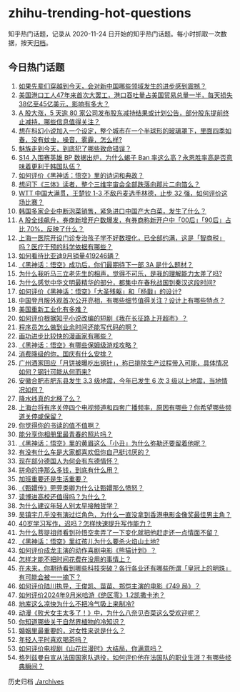 # zhihu-trending-hot-questions

知乎热门话题，记录从 2020-11-24
日开始的知乎热门话题。每小时抓取一次数据，按天[归档](./archives)。

## 今日热门话题

<!-- BEGIN -->
<!-- 最后更新时间 Wed Oct 02 2024 08:33:09 GMT+0800 (China Standard Time) -->

1. [如果先辈们穿越到今天，会对新中国哪些领域发生的进步感到震撼？](https://www.zhihu.com/question/667514631)
1. [美国港口工人47年来首次大罢工，港口吞吐量占美国贸易总量一半，每天损失38亿至45亿美元，影响有多大？](https://www.zhihu.com/question/707935488)
1. [A 股大涨，5 天逾 80 家公司发布股东减持结果或计划公告，部分股东提前终止减持，哪些信息值得关注？](https://www.zhihu.com/question/705775414)
1. [想在科幻小说加入一个设定，整个城市在一个半球形的玻璃罩下，里面四季如春，没有蚊虫，噪音，雾霾，怎么样?](https://www.zhihu.com/question/667431164)
1. [魅族走到今天，到底犯了哪些致命错误？](https://www.zhihu.com/question/343266696)
1. [S14 入围赛英雄 BP 数据出炉，为什么蝎子 Ban 率这么高？永恩胜率高是否意味着更利于韩国队伍？](https://www.zhihu.com/question/705947803)
1. [如何评价《黑神话：悟空》里的诗词和典故？](https://www.zhihu.com/question/664822539)
1. [想问下《三体》读者，整个三维宇宙会全部跌落向那片二向箔么？](https://www.zhihu.com/question/23002971)
1. [WTT 中国大满贯，王楚钦 1-3 不敌丹麦选手林德，止步 32 强，如何评价这场比赛？](https://www.zhihu.com/question/710994157)
1. [韩国多家企业中断泡菜销售，紧急进口中国产大白菜，发生了什么？](https://www.zhihu.com/question/668271679)
1. [A 股全线飙升，券商新增开户数爆发，有券商称新开户中「00后」「90后」占比 70%，反映了什么？](https://www.zhihu.com/question/697099368)
1. [上海一医院开设门诊专治孩子学不好数理化，已全部约满，这是「智商税」吗？医疗干预的科学依据有哪些？](https://www.zhihu.com/question/708366809)
1. [如何看待比亚迪9月销量419246辆？](https://www.zhihu.com/question/709987934)
1. [《黑神话：悟空》成功后，你们最期待下一部 3A 是什么题材？](https://www.zhihu.com/question/664868918)
1. [为什么我听马三立老先生的相声，觉得不可乐，是我的理解能力太差了吗?](https://www.zhihu.com/question/664517392)
1. [为什么感觉中华文明最精华的部分，都集中在春秋战国到秦汉这段时间?](https://www.zhihu.com/question/702844638)
1. [如何评价《黑神话：悟空》「大圣残躯」和「杨戬」的设计?](https://www.zhihu.com/question/665427004)
1. [中国登月服外观首次公开亮相，有哪些细节值得关注？设计上有哪些特点？](https://www.zhihu.com/question/675946447)
1. [美国重新工业化有多难？](https://www.zhihu.com/question/662670683)
1. [如何评价根据知乎小说改编的短剧《我在长征路上开超市》？](https://www.zhihu.com/question/707728492)
1. [程序员怎么做到业余时间还能写代码的啊？](https://www.zhihu.com/question/666257706)
1. [画功进步比较快的漫画家有哪些？](https://www.zhihu.com/question/667969082)
1. [《黑神话：悟空》有哪些保姆级游戏攻略？](https://www.zhihu.com/question/664774119)
1. [消费降级的你，国庆有什么安排？](https://www.zhihu.com/question/667683763)
1. [广州酒家回应「月饼被曝吃出钢针」，称已排除生产过程带入可能，具体情况如何？钢针可能从何而来?](https://www.zhihu.com/question/683442973)
1. [安徽合肥市肥东县发生 3.3 级地震，今年已发生 6 次 3 级以上地震，当地情况如何？](https://www.zhihu.com/question/708416616)
1. [降水线真的北移了么？](https://www.zhihu.com/question/658045420)
1. [上海台将有序关停四个电视频道和四套广播频率，原因有哪些？你希望哪些频道关停或保留？](https://www.zhihu.com/question/675875374)
1. [你觉得你的书读的值不值啊？](https://www.zhihu.com/question/697059565)
1. [能分享你相册里最青春的照片吗？](https://www.zhihu.com/question/619248459)
1. [《黑神话：悟空》里的黄眉这么「小丑」为什么弥勒还要留着他呢？](https://www.zhihu.com/question/667977091)
1. [有没有什么车是大家都喜欢但你自己挺讨厌的？](https://www.zhihu.com/question/538271377)
1. [现在部分德国人为何会有东德情怀？](https://www.zhihu.com/question/21296711)
1. [拼命的挣那么多钱，到底有什么用？](https://www.zhihu.com/question/500002629)
1. [加班重要还是生活重要？](https://www.zhihu.com/question/673637505)
1. [《甄嬛传》莞莞类卿为什么让甄嬛那么愤怒？](https://www.zhihu.com/question/666799924)
1. [读博进高校还值得吗？为什么？](https://www.zhihu.com/question/559201308)
1. [为什么建议年轻人别太早接触哲学？](https://www.zhihu.com/question/701055916)
1. [吴镇宇几乎没有演过烂角色，为什么一直没拿到香港电影金像奖最佳男主角？](https://www.zhihu.com/question/543831417)
1. [40岁学习写作，迟吗？怎样快速提升写作能力？](https://www.zhihu.com/question/700685967)
1. [为什么菩提祖师看到孙悟空卖弄了一下变化就把他赶走还一点情面不留？](https://www.zhihu.com/question/667620165)
1. [《黑神话：悟空》里红孩儿为什么要杀火焰山土地?](https://www.zhihu.com/question/667185926)
1. [如何评价成龙主演的动作喜剧电影《熊猫计划》？](https://www.zhihu.com/question/686309739)
1. [怎样才能不把时间花费在没用的事情上？](https://www.zhihu.com/question/667713348)
1. [在未来，你期待看到哪些科技突破？各行各业还有哪些所谓「皇冠上的明珠」有可能会被一一摘下？](https://www.zhihu.com/question/667514954)
1. [如何评价陆川执导，王俊凯、苗苗、郑恺主演的电影《749 局》？](https://www.zhihu.com/question/673428856)
1. [如何评价2024年9月米哈游《绝区零》1.2凯撒卡池？](https://www.zhihu.com/question/668195274)
1. [地库这么凉快为什么不把冷气吸上来制冷?](https://www.zhihu.com/question/612815164)
1. [动漫《败犬女主太多了！》中，为什么八奈见杏菜这么受欢迎呢？](https://www.zhihu.com/question/666055267)
1. [你知道哪些关于自然界植物的冷知识？](https://www.zhihu.com/question/63305720)
1. [婚姻里最重要的，对女性来说是什么？](https://www.zhihu.com/question/700865442)
1. [年轻人平时喜欢喝茶吗？](https://www.zhihu.com/question/700020197)
1. [如何评价电视剧《山花烂漫时》大结局，你满意吗？](https://www.zhihu.com/question/672211572)
1. [格列兹曼自宣从法国国家队退役，如何评价他在法国队的职业生涯？有哪些经典瞬间？](https://www.zhihu.com/question/699224254)

<!-- END -->

历史归档 [./archives](./archives)
